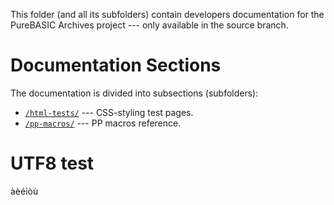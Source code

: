 
This folder (and all its subfolders) contain developers documentation for the PureBASIC Archives project --- only available in the source branch.

# Documentation Sections

The documentation is divided into subsections (subfolders):

- [`/html-tests/`](./html-tests/index.html) --- CSS-styling test pages.
- [`/pp-macros/`](./pp-macros/index.html) --- PP macros reference.


# UTF8 test

àèéìòù

